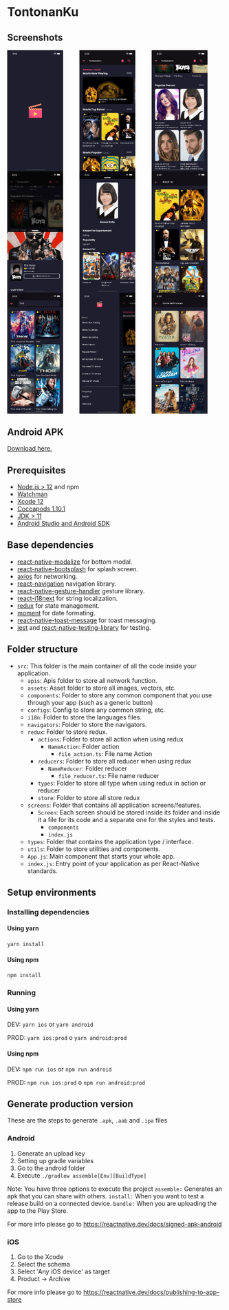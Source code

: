 # TontonanKu

## Screenshots

<div style="display: grid;grid-template-columns: auto auto auto;">
    <img src="./screenshots/sc1.png" alt="sc1" width="130"/>
    <img src="./screenshots/sc2.png" alt="sc2" width="130"/>
    <img src="./screenshots/sc3.png" alt="sc3" width="130"/>
    <img src="./screenshots/sc4.png" alt="sc4" width="130"/>
    <img src="./screenshots/sc5.png" alt="sc5" width="130"/>
    <img src="./screenshots/sc6.png" alt="sc6" width="130"/>
    <img src="./screenshots/sc7.png" alt="sc7" width="130"/>
    <img src="./screenshots/sc8.png" alt="sc8" width="130"/>
    <img src="./screenshots/sc9.png" alt="sc9" width="130"/>
</div>

## Android APK
<a href="https://drive.google.com/file/d/18xZy92grUPB9cQcZ-H4POfgIevF6Se6m/view?usp=sharing">Download here.</a>

## Prerequisites

- [Node.js > 12](https://nodejs.org) and npm
- [Watchman](https://facebook.github.io/watchman)
- [Xcode 12](https://developer.apple.com/xcode)
- [Cocoapods 1.10.1](https://cocoapods.org)
- [JDK > 11](https://www.oracle.com/java/technologies/javase-jdk11-downloads.html)
- [Android Studio and Android SDK](https://developer.android.com/studio)

## Base dependencies

- [react-native-modalize](https://github.com/jeremybarbet/react-native-modalize) for bottom modal.
- [react-native-bootsplash](https://github.com/zoontek/react-native-bootsplash) for splash screen.
- [axios](https://github.com/axios/axios) for networking.
- [react-navigation](https://reactnavigation.org/) navigation library.
- [react-native-gesture-handler](https://github.com/software-mansion/react-native-gesture-handler) gesture library.
- [react-i18next](https://react.i18next.com/) for string localization.
- [redux](https://redux.js.org/) for state management.
- [moment](https://redux.js.org/) for date formating.
- [react-native-toast-message](https://github.com/calintamas/react-native-toast-message) for toast messaging.
- [jest](https://facebook.github.io/jest/) and [react-native-testing-library](https://callstack.github.io/react-native-testing-library/) for testing.

## Folder structure

- `src`: This folder is the main container of all the code inside your application.
    - `apis`: Apis folder to store all network function.
    - `assets`: Asset folder to store all images, vectors, etc.
    - `components`: Folder to store any common component that you use through your app (such as a generic button)
    - `configs`: Config to store any common string, etc.
    - `i18n`: Folder to store the languages files.
    - `navigators`: Folder to store the navigators.
    - `redux`: Folder to store redux.
        - `actions`: Folder to store all action when using redux
          - `NameAction`: Folder action
            - `file_action.ts`: File name Action
        - `reducers`: Folder to store all reducer when using redux
          - `NameReducer`: Folder reducer
            - `file_reducer.ts`: File name reducer
        - `types`: Folder to store all type when using redux in action or reducer
        - `store`: Folder to store all store redux
    - `screens`: Folder that contains all application screens/features.
        - `Screen`: Each screen should be stored inside its folder and inside it a file for its code and a separate one for the styles and tests.
            - `components`
            - `index.js`
    - `types`: Folder that contains the application type / interface.
    - `utils`: Folder to store utilities and components.
    - `App.js`: Main component that starts your whole app.
    - `index.js`: Entry point of your application as per React-Native standards.

## Setup environments

### Installing dependencies

#### Using yarn
`yarn install`

#### Using npm
`npm install`

### Running

#### Using yarn
DEV: `yarn ios` or `yarn android`

PROD: `yarn ios:prod` o `yarn android:prod`

#### Using npm
DEV: `npm run ios` or `npm run android`

PROD: `npm run ios:prod` o `npm run android:prod`

## Generate production version

These are the steps to generate `.apk`, `.aab` and `.ipa` files

### Android

1. Generate an upload key
2. Setting up gradle variables
3. Go to the android folder
4. Execute `./gradlew assemble[Env][BuildType]`

Note: You have three options to execute the project
`assemble:` Generates an apk that you can share with others.
`install:` When you want to test a release build on a connected device.
`bundle:` When you are uploading the app to the Play Store.

For more info please go to https://reactnative.dev/docs/signed-apk-android

### iOS

1. Go to the Xcode
2. Select the schema
3. Select 'Any iOS device' as target
4. Product -> Archive

For more info please go to https://reactnative.dev/docs/publishing-to-app-store
